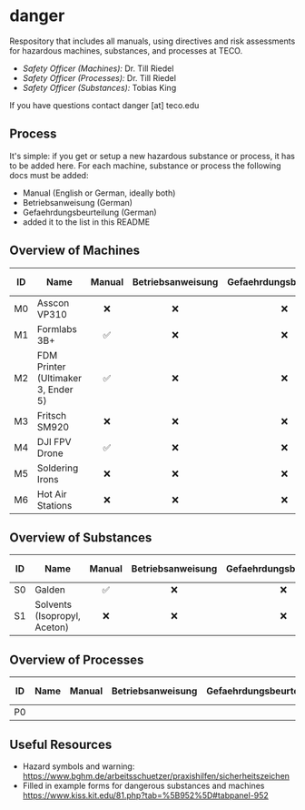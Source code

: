 # danger
Respository that includes all manuals, using directives and risk assessments for hazardous machines, substances, and processes at TECO.

- *Safety Officer (Machines):* Dr. Till Riedel
- *Safety Officer (Processes):* Dr. Till Riedel
- *Safety Officer (Substances):* Tobias King

If you have questions contact danger [at] teco.edu

## Process
It's simple: if you get or setup a new hazardous substance or process, it has to be added here. For each machine, substance or process the following docs must be added:
- Manual (English or German, ideally both)
- Betriebsanweisung (German)
- Gefaehrdungsbeurteilung (German)
- added it to the list in this README

## Overview of Machines
| ID            | Name                                | Manual          | Betriebsanweisung   | Gefaehrdungsbeurteilung   | Last Checked | Assigned To
| ------------- | ----------------------------------- | :-------------: | :-----------------: | :-----------------------: | :------------: | :-----------------------: |             
| M0            |  Asscon VP310                       | ❌              |  ❌                 | ❌                        | never        | Leon
| M1            |  Formlabs 3B+                       | ✅              |  ❌                 | ❌                        | never        | Leon
| M2            |  FDM Printer (Ultimaker 3, Ender 5) | ✅              |  ❌                 | ❌                        | never        | Tobi K
| M3            |  Fritsch SM920                      | ❌              |  ❌                 | ❌                        | never        | -
| M4            |  DJI FPV Drone                      | ✅              |  ❌                 | ❌                        | never        | -
| M5            |  Soldering Irons                    | ❌              |  ❌                 | ❌                        | never        | Tim
| M6            |  Hot Air Stations                   | ❌              |  ❌                 | ❌                        | never        | Tim
  
## Overview of Substances
| ID            | Name                               | Manual          | Betriebsanweisung   | Gefaehrdungsbeurteilung   | Database Entry   | Last Checked | Assigned To
| ------------- | ---------------------------- | :-------------: | :-----------------: | :-----------------------: | :--------------: | :------------: | :------------: |              
| S0            |  Galden                      | ✅              |  ❌                  | ❌                       | ❌               | never        | -
| S1            |  Solvents (Isopropyl, Aceton)| ❌              |  ❌                  | ❌                       | ❌               | never        | Tobi K

## Overview of Processes
| ID            | Name                        | Manual          | Betriebsanweisung   | Gefaehrdungsbeurteilung   | Last Checked | Assigned To
| ------------- | --------------------------- | :-------------: | :-----------------: | :-----------------------: | :------------: | :------------: |               
| P0            |                             |                 |                     |                           |                |                |

## Useful Resources
- Hazard symbols and warning: https://www.bghm.de/arbeitsschuetzer/praxishilfen/sicherheitszeichen
- Filled in example forms for dangerous substances and machines https://www.kiss.kit.edu/81.php?tab=%5B952%5D#tabpanel-952
